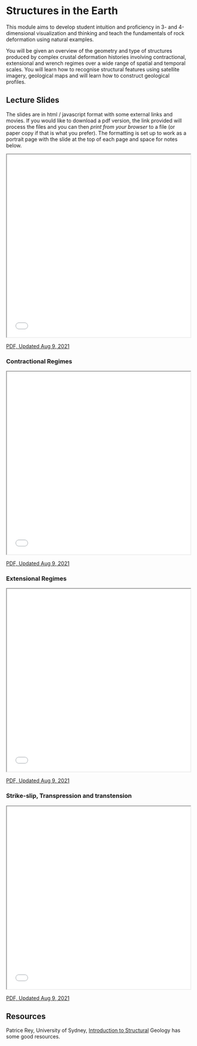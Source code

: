 # Structures in the Earth

This module aims to develop student intuition and proficiency in 3- and 4-dimensional visualization and thinking and teach the fundamentals of rock deformation using natural examples.

You will be given an overview of the geometry and type of structures produced by complex crustal deformation histories involving contractional, extensional and wrench regimes over a wide range of spatial and temporal scales. You will learn how to recognise structural features using satellite imagery, geological maps and will learn how to construct geological profiles.

## Lecture Slides 

The slides are in html / javascript format with some external links and movies. If you would like to download a pdf version, the link provided will process the files and you can then *print from your browser* to a file (or paper copy if that is what you prefer). The formatting is set up to work as a portrait page with the slide at the top of each page and space for notes below.

<iframe src="../slideshows/Module-ii-Lecture-1-Structural-Geology-And-Crustal-Deformation.reveal.html" title="Slideshow" width=100%, height=500 allowfullscreen></iframe>

<a href="../slideshows/Module-ii-Lecture-1-Structural-Geology-And-Crustal-Deformation.reveal.html?print-pdf"> PDF, Updated Aug 9, 2021 </a>

### Contractional Regimes

<iframe src="../slideshows/Module-ii-Lecture-2-Contractional_Regimes.reveal.html" title="Slideshow" width=100%, height=500 allowfullscreen></iframe>

<a href="../slideshows/Module-ii-Lecture-2-Contractional_Regimes.reveal.html?print-pdf"> PDF, Updated Aug 9, 2021 </a>

### Extensional Regimes

<iframe src="../slideshows/Module-ii-Lecture-3-Extensional_Regimes.reveal.html" title="Slideshow" width=100%, height=500 allowfullscreen></iframe>

<a href="../slideshows/Module-ii-Lecture-3-Extensional_Regimes.reveal.html?print-pdf"> PDF, Updated Aug 9, 2021 </a>

### Strike-slip, Transpression and transtension

<iframe src="../slideshows/Module-ii-Lecture-4-Strike-Slip-Transtention-Transpression.reveal.html" title="Slideshow" width=100%, height=500 allowfullscreen></iframe>

<a href="../slideshows/Module-ii-Lecture-4-Strike-Slip-Transtention-Transpression.reveal.html?print-pdf"> PDF, Updated Aug 9, 2021 </a>

## Resources

Patrice Rey, University of Sydney, [Introduction to Structural](https://sydney.academia.edu/PatriceRey) Geology has some good resources.
